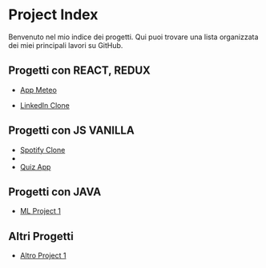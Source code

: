  # Project Index

Benvenuto nel mio indice dei progetti. Qui puoi trovare una lista organizzata dei miei principali lavori su GitHub.

## Progetti con REACT, REDUX

- [App Meteo](https://github.com/carmen-romano/u3-w2-d5-weather)

- [LinkedIn Clone](https://github.com/ABBA3124/u3-w4-d1-al-5-build-week-3-linkedin)

## Progetti con JS VANILLA

- [Spotify Clone](https://github.com/carmen-romano/spotifyClone)
- 
- [Quiz App](https://github.com/AlessioVulpinari/Group_6_Epicode)

## Progetti con JAVA

- [ML Project 1](https://github.com/carmen-romano/u4-d4-OOP)

## Altri Progetti

- [Altro Project 1](https://github.com/carmen-romano/U3-W1-D5)

